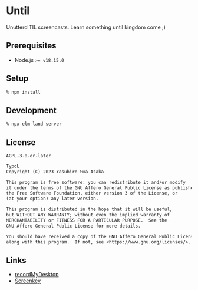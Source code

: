 # Until

Unutterd TIL screencasts. Learn something until kingdom come ;)


## Prerequisites

* Node.js `>= v18.15.0`


## Setup

```zsh
% npm install
```


## Development

```zsh
% npx elm-land server
```


## License

`AGPL-3.0-or-later`


```txt
TypoL
Copyright (C) 2023 Yasuhiro Яша Asaka

This program is free software: you can redistribute it and/or modify
it under the terms of the GNU Affero General Public License as published by
the Free Software Foundation, either version 3 of the License, or
(at your option) any later version.

This program is distributed in the hope that it will be useful,
but WITHOUT ANY WARRANTY; without even the implied warranty of
MERCHANTABILITY or FITNESS FOR A PARTICULAR PURPOSE.  See the
GNU Affero General Public License for more details.

You should have received a copy of the GNU Affero General Public License
along with this program.  If not, see <https://www.gnu.org/licenses/>.
```


## Links

* [recordMyDesktop](https://enselic.github.io/recordmydesktop/)
* [Screenkey](https://www.thregr.org/~wavexx/software/screenkey/)
